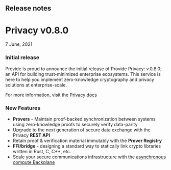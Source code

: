 ## Release notes
# Privacy v0.8.0
7 June, 2021   
### Initial release
Provide is proud to announce the initial release of Provide Privacy: v.0.8.0; an API for building trust-minimized enterprise ecosystems. This service is here to help you implement zero-knowledge cryptography and privacy solutions at enterprise-scale.
<br/>

For more information, visit the [Privacy docs](https://docs.provide.services/privacy/)

### New Features

- **Provers** - Maintain proof-backed synchronization between systems using zero-knowledge proofs to securely verify data-parity
- Upgrade to the next generation of secure data exchange with the Privacy **REST API** 
- Retain proof & verification material immutably with the **Prover Registry** 
- **FFI/bridge** - designing a standard way to statically link crypto libraries written in Rust, C, C++, etc.
- Scale your secure communications infrastructure with the [asynchronous compute Backplane](https://docs.provide.services/privacy/architecture/backplane)  